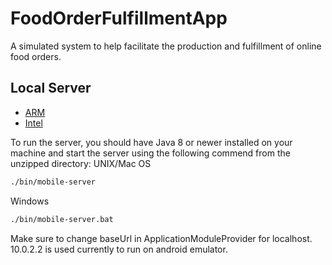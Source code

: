 # FoodOrderFulfillmentApp
A simulated system to help facilitate the production and fulfillment of online food orders.

## Local Server
- [ARM](https://drive.google.com/file/d/112_-TG33BFBxMdnogVDVVaJRuh9mAvlC/view)
- [Intel](https://drive.google.com/file/d/1uP-KzwYHRFjoobntnjZ4HMVIc3lAQB4H/view)

To run the server, you should have Java 8 or newer installed on your machine and start the server using the following commend from the unzipped directory:
UNIX/Mac OS
```bash
./bin/mobile-server
```
Windows
```bash
./bin/mobile-server.bat
```
Make sure to change baseUrl in ApplicationModuleProvider for localhost. 10.0.2.2 is used currently to run on android emulator.


